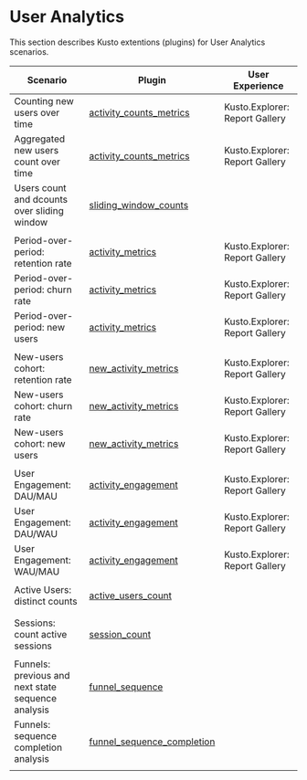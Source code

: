 # User Analytics

This section describes Kusto extentions (plugins) for User Analytics scenarios.

|Scenario|Plugin|User Experience|
|--------|------|---------------|
| Counting new users over time | [activity_counts_metrics](activity-counts-metrics-plugin.md)|Kusto.Explorer: Report Gallery|
| Aggregated new users count over time | [activity_counts_metrics](activity-counts-metrics-plugin.md)|Kusto.Explorer: Report Gallery|
| Users count and dcounts over sliding window | [sliding_window_counts](sliding-window-counts-plugin.md)||
||||
| Period-over-period: retention rate | [activity_metrics](activity-metrics-plugin.md)|Kusto.Explorer: Report Gallery|
| Period-over-period: churn rate | [activity_metrics](activity-metrics-plugin.md)|Kusto.Explorer: Report Gallery|
| Period-over-period: new users| [activity_metrics](activity-metrics-plugin.md)|Kusto.Explorer: Report Gallery|
||||
| New-users cohort: retention rate | [new_activity_metrics](new-activity-metrics-plugin.md)|Kusto.Explorer: Report Gallery|
| New-users cohort: churn rate  | [new_activity_metrics](new-activity-metrics-plugin.md)|Kusto.Explorer: Report Gallery|
| New-users cohort: new users | [new_activity_metrics](new-activity-metrics-plugin.md)|Kusto.Explorer: Report Gallery|
||||
|User Engagement: DAU/MAU|[activity_engagement](activity-engagement-plugin.md)|Kusto.Explorer: Report Gallery|
|User Engagement: DAU/WAU|[activity_engagement](activity-engagement-plugin.md)|Kusto.Explorer: Report Gallery|
|User Engagement: WAU/MAU|[activity_engagement](activity-engagement-plugin.md)|Kusto.Explorer: Report Gallery|
||||
|Active Users: distinct counts |[active_users_count](active-users-count-plugin.md)||
||||
||||
|Sessions: count active sessions|[session_count](session-count-plugin.md)||
||||
|Funnels: previous and next state sequence analysis | [funnel_sequence](funnel-sequence-plugin.md)||
|Funnels: sequence completion analysis|[funnel_sequence_completion](funnel-sequence-completion-plugin.md)||
||||
